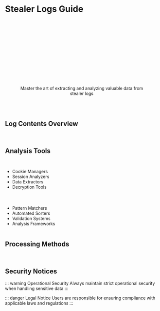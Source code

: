 # Stealer Logs Guide

<div class="hero-section">
  <h1>Advanced Stealer Log Analysis</h1>
  <p>Master the art of extracting and analyzing valuable data from stealer logs</p>
</div>

## Log Contents Overview

<div class="content-grid">
  <Feature
    icon="🍪"
    title="Cookies & Sessions"
    details="Browser cookies, session tokens, and authentication data"
  />
  <Feature
    icon="🔑"
    title="Credentials"
    details="Login information, stored passwords, and access tokens"
  />
  <Feature
    icon="💳"
    title="Financial Data"
    details="Payment information, wallet data, and transaction history"
  />
  <Feature
    icon="📱"
    title="Device Info"
    details="System information, installed software, and configurations"
  />
</div>

## Analysis Tools

<div class="tools-section">
  <Card title="Essential Tools" icon="🔧">
    <Badge type="tip" text="Required" />
    <ul>
      <li>Cookie Managers</li>
      <li>Session Analyzers</li>
      <li>Data Extractors</li>
      <li>Decryption Tools</li>
    </ul>
  </Card>

  <Card title="Advanced Tools" icon="⚡">
    <Badge type="warning" text="Professional" />
    <ul>
      <li>Pattern Matchers</li>
      <li>Automated Sorters</li>
      <li>Validation Systems</li>
      <li>Analysis Frameworks</li>
    </ul>
  </Card>
</div>

## Processing Methods

<div class="methods-grid">
  <Feature
    icon="📥"
    title="Data Extraction"
    details="Advanced techniques for extracting valuable information"
  />
  <Feature
    icon="🔍"
    title="Pattern Analysis"
    details="Identifying valuable data patterns and structures"
  />
  <Feature
    icon="🔄"
    title="Data Processing"
    details="Converting raw data into usable formats"
  />
</div>

## Security Notices

::: warning Operational Security
Always maintain strict operational security when handling sensitive data
:::

::: danger Legal Notice
Users are responsible for ensuring compliance with applicable laws and regulations
:::

<style>
.hero-section {
  text-align: center;
  padding: 2rem;
  margin: 2rem 0;
  background: linear-gradient(45deg, var(--vp-c-bg-soft), var(--vp-c-bg-alt));
  border-radius: 1rem;
  border: 1px solid var(--vp-c-brand);
}

.hero-section h1 {
  background: linear-gradient(120deg, var(--vp-c-brand), var(--vp-c-brand-light));
  -webkit-background-clip: text;
  -webkit-text-fill-color: transparent;
  font-size: 2.5rem;
  margin-bottom: 1rem;
}

.content-grid {
  display: grid;
  grid-template-columns: repeat(auto-fit, minmax(250px, 1fr));
  gap: 1.5rem;
  margin: 2rem 0;
}

.tools-section {
  display: grid;
  grid-template-columns: repeat(auto-fit, minmax(300px, 1fr));
  gap: 1.5rem;
  margin: 2rem 0;
}

.methods-grid {
  display: grid;
  grid-template-columns: repeat(auto-fit, minmax(250px, 1fr));
  gap: 1.5rem;
  margin: 2rem 0;
}

:deep(.feature-box) {
  background: var(--vp-c-bg-soft);
  border: 1px solid var(--vp-c-border);
  transition: all 0.3s ease;
}

:deep(.feature-box:hover) {
  transform: translateY(-4px);
  border-color: var(--vp-c-brand);
  box-shadow: 0 8px 16px rgba(0, 229, 255, 0.1);
}

:deep(.feature-title) {
  background: linear-gradient(120deg, var(--vp-c-brand), var(--vp-c-brand-dark));
  -webkit-background-clip: text;
  -webkit-text-fill-color: transparent;
}
</style>